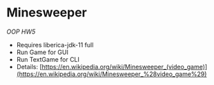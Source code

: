# Minesweeper
*OOP HW5*

* Requires liberica-jdk-11 full
* Run Game for GUI
* Run TextGame for CLI
* Details:
[https://en.wikipedia.org/wiki/Minesweeper_(video_game)](https://en.wikipedia.org/wiki/Minesweeper_%28video_game%29)
